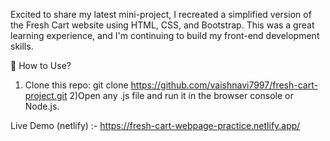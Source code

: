 Excited to share my latest mini-project,
I recreated a simplified version of the Fresh Cart website using HTML, CSS, and Bootstrap. 
This was a great learning experience, and I'm continuing to build my front-end development skills.

📌 How to Use?
1) Clone this repo:  git clone https://github.com/vaishnavi7997/fresh-cart-project.git
2)Open any .js file and run it in the browser console or Node.js.

 Live Demo (netlify) :- https://fresh-cart-webpage-practice.netlify.app/
